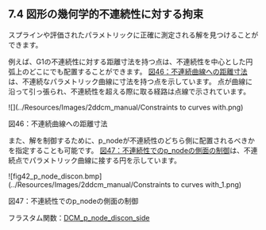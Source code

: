 ## 7.4 図形の幾何学的不連続性に対する拘束

スプラインや評価されたパラメトリックに正確に測定される解を見つけることができます。

例えば、G1の不連続性に対する距離寸法を持つ点は、不連続性を中心とした円弧上のどこにでも配置することができます。
[図46：不連続曲線への距離寸法](#_Ref91307169)は、不連続なパラメトリック曲線に寸法を持つ点を示しています。
点が曲線に沿って引っ張られ、不連続性を超える際に取る経路は点線で示されています。

![](../Resources/Images/2ddcm_manual/Constraints to curves with.png)

図46：不連続曲線への距離寸法

また、解を制御するために、p\_nodeが不連続性のどちら側に配置されるべきかを指定することも可能です。
[図47：不連続性でのp\_nodeの側面の制御](#_Ref91323490)は、不連続点でパラメトリック曲線に接する円を示しています。

![fig42_p_node_discon.bmp](../Resources/Images/2ddcm_manual/Constraints to curves with_1.png)

図47：不連続性でのp\_nodeの側面の制御

フラスタム関数：[DCM\_p\_node\_discon\_side](17.6._Frustum_functions_for_evaluated_parametrics_and_splines.md)
